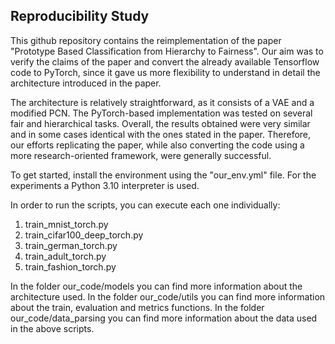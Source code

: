 ## Reproducibility Study

This github repository contains the reimplementation of the paper "Prototype Based Classification from Hierarchy to Fairness". Our aim was to verify the claims of the paper and convert the already available Tensorflow code to PyTorch, since it gave us more flexibility to understand in detail the architecture introduced in the paper.

The architecture is relatively straightforward, as it consists of a VAE and a modified PCN. The PyTorch-based implementation was tested on several fair and hierarchical tasks. Overall, the results obtained were very similar and in some cases identical with the ones stated in the paper. Therefore, our efforts replicating the paper, while also converting the code using a more research-oriented framework, were generally successful.

To get started, install the environment using the "our_env.yml" file. For the experiments a Python 3.10 interpreter is used.

In order to run the scripts, you can execute each one individually:
1) train_mnist_torch.py
2) train_cifar100_deep_torch.py
3) train_german_torch.py
4) train_adult_torch.py
5) train_fashion_torch.py

In the folder our_code/models you can find more information about the architecture used.
In the folder our_code/utils you can find more information about the train, evaluation and metrics functions.
In the folder our_code/data_parsing you can find more information about the data used in the above scripts.
